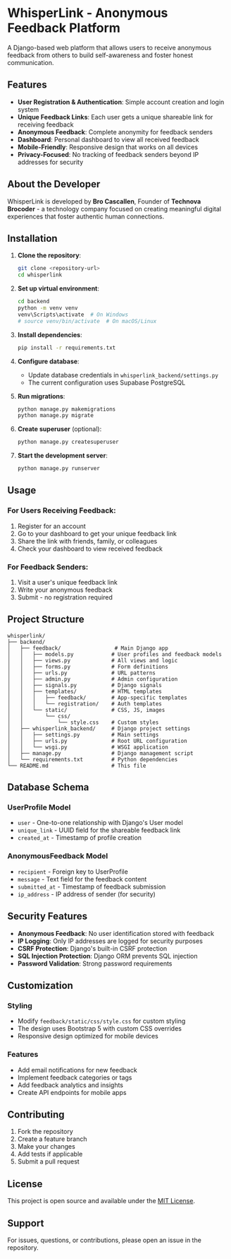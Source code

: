 # WhisperLink - Anonymous Feedback Platform

A Django-based web platform that allows users to receive anonymous feedback from others to build self-awareness and foster honest communication.

## Features

- **User Registration & Authentication**: Simple account creation and login system
- **Unique Feedback Links**: Each user gets a unique shareable link for receiving feedback
- **Anonymous Feedback**: Complete anonymity for feedback senders
- **Dashboard**: Personal dashboard to view all received feedback
- **Mobile-Friendly**: Responsive design that works on all devices
- **Privacy-Focused**: No tracking of feedback senders beyond IP addresses for security

## About the Developer

WhisperLink is developed by **Bro Cascallen**, Founder of **Technova Brocoder** - a technology company focused on creating meaningful digital experiences that foster authentic human connections.

## Installation

1. **Clone the repository**:
   ```bash
   git clone <repository-url>
   cd whisperlink
   ```

2. **Set up virtual environment**:
   ```bash
   cd backend
   python -m venv venv
   venv\Scripts\activate  # On Windows
   # source venv/bin/activate  # On macOS/Linux
   ```

3. **Install dependencies**:
   ```bash
   pip install -r requirements.txt
   ```

4. **Configure database**:
   - Update database credentials in `whisperlink_backend/settings.py`
   - The current configuration uses Supabase PostgreSQL

5. **Run migrations**:
   ```bash
   python manage.py makemigrations
   python manage.py migrate
   ```

6. **Create superuser** (optional):
   ```bash
   python manage.py createsuperuser
   ```

7. **Start the development server**:
   ```bash
   python manage.py runserver
   ```

## Usage

### For Users Receiving Feedback:
1. Register for an account
2. Go to your dashboard to get your unique feedback link
3. Share the link with friends, family, or colleagues
4. Check your dashboard to view received feedback

### For Feedback Senders:
1. Visit a user's unique feedback link
2. Write your anonymous feedback
3. Submit - no registration required

## Project Structure

```
whisperlink/
├── backend/
│   ├── feedback/                 # Main Django app
│   │   ├── models.py            # User profiles and feedback models
│   │   ├── views.py             # All views and logic
│   │   ├── forms.py             # Form definitions
│   │   ├── urls.py              # URL patterns
│   │   ├── admin.py             # Admin configuration
│   │   ├── signals.py           # Django signals
│   │   ├── templates/           # HTML templates
│   │   │   ├── feedback/        # App-specific templates
│   │   │   └── registration/    # Auth templates
│   │   └── static/              # CSS, JS, images
│   │       └── css/
│   │           └── style.css    # Custom styles
│   ├── whisperlink_backend/     # Django project settings
│   │   ├── settings.py          # Main settings
│   │   ├── urls.py              # Root URL configuration
│   │   └── wsgi.py              # WSGI application
│   ├── manage.py                # Django management script
│   └── requirements.txt         # Python dependencies
└── README.md                    # This file
```

## Database Schema

### UserProfile Model
- `user` - One-to-one relationship with Django's User model
- `unique_link` - UUID field for the shareable feedback link
- `created_at` - Timestamp of profile creation

### AnonymousFeedback Model
- `recipient` - Foreign key to UserProfile
- `message` - Text field for the feedback content
- `submitted_at` - Timestamp of feedback submission
- `ip_address` - IP address of sender (for security)

## Security Features

- **Anonymous Feedback**: No user identification stored with feedback
- **IP Logging**: Only IP addresses are logged for security purposes
- **CSRF Protection**: Django's built-in CSRF protection
- **SQL Injection Protection**: Django ORM prevents SQL injection
- **Password Validation**: Strong password requirements

## Customization

### Styling
- Modify `feedback/static/css/style.css` for custom styling
- The design uses Bootstrap 5 with custom CSS overrides
- Responsive design optimized for mobile devices

### Features
- Add email notifications for new feedback
- Implement feedback categories or tags
- Add feedback analytics and insights
- Create API endpoints for mobile apps

## Contributing

1. Fork the repository
2. Create a feature branch
3. Make your changes
4. Add tests if applicable
5. Submit a pull request

## License

This project is open source and available under the [MIT License](LICENSE).

## Support

For issues, questions, or contributions, please open an issue in the repository.
